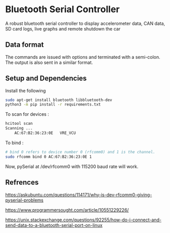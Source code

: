 # Bluetooth Serial Controller

A robust bluetooth serial controller to display accelerometer data, CAN data, SD card logs, live graphs and remote shutdown the car

## Data format

The commands are issued with options and terminated with a semi-colon. The output is also sent in a similar format.

## Setup and Dependencies

Install the following

```bash
sudo apt-get install bluetooth libbluetooth-dev
python3 -m pip install -r requirements.txt
```

To scan for devices :
```bash
hcitool scan
Scanning ...
	AC:67:B2:36:23:0E	VRE_VCU
```

To bind :
```bash
# bind 0 refers to device number 0 (rfcomm0) and 1 is the channel.
sudo rfcomm bind 0 AC:67:B2:36:23:0E 1
```
Now, pySerial at /dev/rfcomm0 with 115200 baud rate will work.

## Refrences

https://askubuntu.com/questions/114171/why-is-dev-rfcomm0-giving-pyserial-problems

https://www.programmersought.com/article/10551229226/

https://unix.stackexchange.com/questions/92255/how-do-i-connect-and-send-data-to-a-bluetooth-serial-port-on-linux

